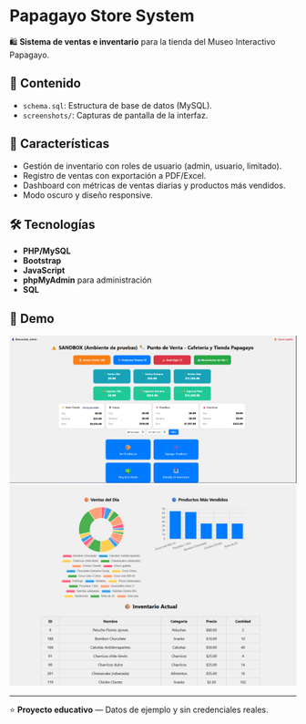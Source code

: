 # Papagayo Store System

🛍 **Sistema de ventas e inventario** para la tienda del Museo Interactivo Papagayo.

## 📂 Contenido
- `schema.sql`: Estructura de base de datos (MySQL).
- `screenshots/`: Capturas de pantalla de la interfaz.

## 📝 Características
- Gestión de inventario con roles de usuario (admin, usuario, limitado).
- Registro de ventas con exportación a PDF/Excel.
- Dashboard con métricas de ventas diarias y productos más vendidos.
- Modo oscuro y diseño responsive.

## 🛠 Tecnologías
- **PHP/MySQL**
- **Bootstrap**
- **JavaScript**
- **phpMyAdmin** para administración
- **SQL**

## 📸 Demo
![Dashboard](screenshots/Dashboard.png)
![Inventario](screenshots/Inventario.png)

---
⭐ **Proyecto educativo** — Datos de ejemplo y sin credenciales reales.
